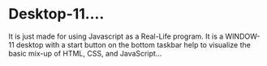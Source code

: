 # Desktop-11....
It is just made for using Javascript as a Real-Life program.
It is a WINDOW-11 desktop with a start button on the bottom taskbar
help to visualize the basic mix-up of HTML, CSS, and JavaScript...
